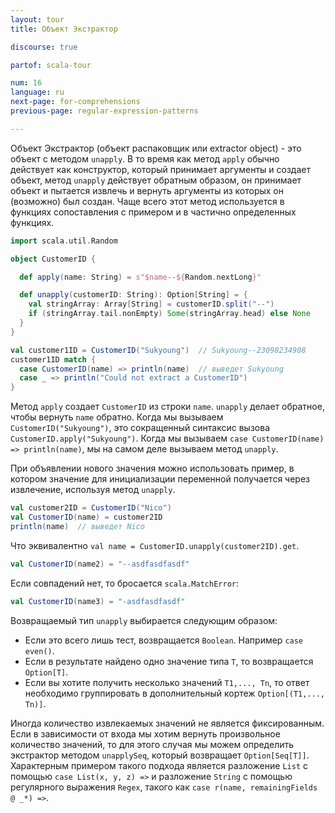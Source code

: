 ```yaml
---
layout: tour
title: Объект Экстрактор

discourse: true

partof: scala-tour

num: 16
language: ru
next-page: for-comprehensions
previous-page: regular-expression-patterns

---
```


Объект Экстрактор (объект распаковщик или extractor object) - это объект с методом `unapply`. В то время как метод `apply` обычно действует как конструктор, который принимает аргументы и создает объект, метод `unapply` действует обратным образом, он принимает объект и пытается извлечь и вернуть аргументы из которых он (возможно) был создан. Чаще всего этот метод используется в функциях сопоставления с примером и в частично определенных функциях.

```scala mdoc
import scala.util.Random

object CustomerID {

  def apply(name: String) = s"$name--${Random.nextLong}"

  def unapply(customerID: String): Option[String] = {
    val stringArray: Array[String] = customerID.split("--")
    if (stringArray.tail.nonEmpty) Some(stringArray.head) else None
  }
}

val customer1ID = CustomerID("Sukyoung")  // Sukyoung--23098234908
customer1ID match {
  case CustomerID(name) => println(name)  // выведет Sukyoung
  case _ => println("Could not extract a CustomerID")
}
```
Метод `apply` создает `CustomerID` из строки `name`. `unapply` делает обратное, чтобы вернуть `name` обратно. Когда мы вызываем `CustomerID("Sukyoung")`, это сокращенный синтаксис вызова `CustomerID.apply("Sukyoung")`. Когда мы вызываем `case CustomerID(name) => println(name)`, мы на самом деле вызываем метод `unapply`.

При объявлении нового значения можно использовать пример, в котором значение для инициализации переменной получается через извлечение, используя метод `unapply`.

```scala mdoc
val customer2ID = CustomerID("Nico")
val CustomerID(name) = customer2ID
println(name)  // выведет Nico
```

Что эквивалентно `val name = CustomerID.unapply(customer2ID).get`.

```scala mdoc
val CustomerID(name2) = "--asdfasdfasdf"
```

Если совпадений нет, то бросается `scala.MatchError`:

```scala mdoc:fail
val CustomerID(name3) = "-asdfasdfasdf"
```

Возвращаемый тип `unapply` выбирается следующим образом:

* Если это всего лишь тест, возвращается `Boolean`. Например `case even()`.
* Если в результате найдено одно значение типа `T`, то возвращается `Option[T]`.
* Если вы хотите получить несколько значений `T1,..., Tn`, то ответ необходимо группировать в дополнительный кортеж `Option[(T1,..., Tn)]`.

Иногда количество извлекаемых значений не является фиксированным. Если в зависимости от входа мы хотим вернуть произвольное количество значений, то для этого случая мы можем определить экстрактор методом `unapplySeq`, который возвращает `Option[Seq[T]]`. Характерным примером такого подхода является разложение `List` с помощью `case List(x, y, z) =>`  и разложение `String` с помощью регулярного выражения `Regex`, такого как `case r(name, remainingFields @ _*) =>`. 
